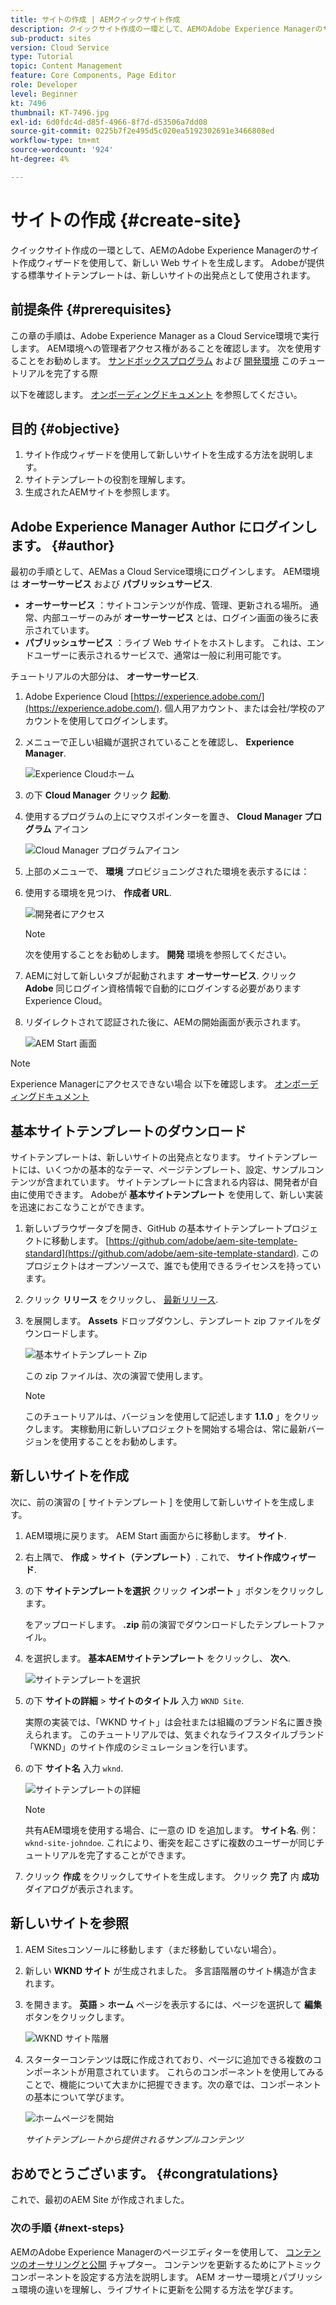 ```yaml
---
title: サイトの作成 | AEMクイックサイト作成
description: クイックサイト作成の一環として、AEMのAdobe Experience Managerのサイト作成ウィザードを使用して、新しい Web サイトを生成します。 Adobeが提供する標準サイトテンプレートは、新しいサイトの出発点として使用されます。
sub-product: sites
version: Cloud Service
type: Tutorial
topic: Content Management
feature: Core Components, Page Editor
role: Developer
level: Beginner
kt: 7496
thumbnail: KT-7496.jpg
exl-id: 6d0fdc4d-d85f-4966-8f7d-d53506a7dd08
source-git-commit: 0225b7f2e495d5c020ea5192302691e3466808ed
workflow-type: tm+mt
source-wordcount: '924'
ht-degree: 4%

---
```


# サイトの作成 {#create-site}

クイックサイト作成の一環として、AEMのAdobe Experience Managerのサイト作成ウィザードを使用して、新しい Web サイトを生成します。 Adobeが提供する標準サイトテンプレートは、新しいサイトの出発点として使用されます。

## 前提条件 {#prerequisites}

この章の手順は、Adobe Experience Manager as a Cloud Service環境で実行します。 AEM環境への管理者アクセス権があることを確認します。 次を使用することをお勧めします。 [サンドボックスプログラム](https://experienceleague.adobe.com/docs/experience-manager-cloud-service/onboarding/getting-access/sandbox-programs/introduction-sandbox-programs.html) および [開発環境](https://experienceleague.adobe.com/docs/experience-manager-cloud-service/implementing/using-cloud-manager/manage-environments.html?lang=ja) このチュートリアルを完了する際

以下を確認します。 [オンボーディングドキュメント](https://experienceleague.adobe.com/docs/experience-manager-cloud-service/onboarding/home.html?lang=ja) を参照してください。

## 目的 {#objective}

1. サイト作成ウィザードを使用して新しいサイトを生成する方法を説明します。
1. サイトテンプレートの役割を理解します。
1. 生成されたAEMサイトを参照します。

## Adobe Experience Manager Author にログインします。 {#author}

最初の手順として、AEMas a Cloud Service環境にログインします。 AEM環境は **オーサーサービス** および **パブリッシュサービス**.

* **オーサーサービス** ：サイトコンテンツが作成、管理、更新される場所。 通常、内部ユーザーのみが **オーサーサービス** とは、ログイン画面の後ろに表示されています。
* **パブリッシュサービス** ：ライブ Web サイトをホストします。 これは、エンドユーザーに表示されるサービスで、通常は一般に利用可能です。

チュートリアルの大部分は、 **オーサーサービス**.

1. Adobe Experience Cloud [https://experience.adobe.com/](https://experience.adobe.com/). 個人用アカウント、または会社/学校のアカウントを使用してログインします。
1. メニューで正しい組織が選択されていることを確認し、 **Experience Manager**.

   ![Experience Cloudホーム](assets/create-site/experience-cloud-home-screen.png)

1. の下 **Cloud Manager** クリック **起動**.
1. 使用するプログラムの上にマウスポインターを置き、 **Cloud Manager プログラム** アイコン

   ![Cloud Manager プログラムアイコン](assets/create-site/cloud-manager-program-icon.png)

1. 上部のメニューで、 **環境** プロビジョニングされた環境を表示するには：

1. 使用する環境を見つけ、 **作成者 URL**.

   ![開発者にアクセス](assets/create-site/access-dev-environment.png)

   >[!NOTE]
   >
   >次を使用することをお勧めします。 **開発** 環境を参照してください。

1. AEMに対して新しいタブが起動されます **オーサーサービス**. クリック **Adobe** 同じログイン資格情報で自動的にログインする必要がありますExperience Cloud。

1. リダイレクトされて認証された後に、AEMの開始画面が表示されます。

   ![AEM Start 画面](assets/create-site/aem-start-screen.png)

>[!NOTE]
>
> Experience Managerにアクセスできない場合 以下を確認します。 [オンボーディングドキュメント](https://experienceleague.adobe.com/docs/experience-manager-cloud-service/onboarding/home.html)

## 基本サイトテンプレートのダウンロード

サイトテンプレートは、新しいサイトの出発点となります。 サイトテンプレートには、いくつかの基本的なテーマ、ページテンプレート、設定、サンプルコンテンツが含まれています。 サイトテンプレートに含まれる内容は、開発者が自由に使用できます。 Adobeが **基本サイトテンプレート** を使用して、新しい実装を迅速におこなうことができます。

1. 新しいブラウザータブを開き、GitHub の基本サイトテンプレートプロジェクトに移動します。 [https://github.com/adobe/aem-site-template-standard](https://github.com/adobe/aem-site-template-standard). このプロジェクトはオープンソースで、誰でも使用できるライセンスを持っています。
1. クリック **リリース** をクリックし、 [最新リリース](https://github.com/adobe/aem-site-template-standard/releases/latest).
1. を展開します。 **Assets** ドロップダウンし、テンプレート zip ファイルをダウンロードします。

   ![基本サイトテンプレート Zip](assets/create-site/template-basic-zip-file.png)

   この zip ファイルは、次の演習で使用します。

   >[!NOTE]
   >
   > このチュートリアルは、バージョンを使用して記述します **1.1.0** 」をクリックします。 実稼動用に新しいプロジェクトを開始する場合は、常に最新バージョンを使用することをお勧めします。

## 新しいサイトを作成

次に、前の演習の [ サイトテンプレート ] を使用して新しいサイトを生成します。

1. AEM環境に戻ります。 AEM Start 画面からに移動します。 **サイト**.
1. 右上隅で、 **作成** > **サイト（テンプレート）**. これで、 **サイト作成ウィザード**.
1. の下 **サイトテンプレートを選択** クリック **インポート** 」ボタンをクリックします。

   をアップロードします。 **.zip** 前の演習でダウンロードしたテンプレートファイル。

1. を選択します。 **基本AEMサイトテンプレート** をクリックし、 **次へ**.

   ![サイトテンプレートを選択](assets/create-site/select-site-template.png)

1. の下 **サイトの詳細** > **サイトのタイトル** 入力 `WKND Site`.

   実際の実装では、「WKND サイト」は会社または組織のブランド名に置き換えられます。 このチュートリアルでは、気まぐれなライフスタイルブランド「WKND」のサイト作成のシミュレーションを行います。

1. の下 **サイト名** 入力 `wknd`.

   ![サイトテンプレートの詳細](assets/create-site/site-template-details.png)

   >[!NOTE]
   >
   > 共有AEM環境を使用する場合、に一意の ID を追加します。 **サイト名**. 例： `wknd-site-johndoe`. これにより、衝突を起こさずに複数のユーザーが同じチュートリアルを完了することができます。

1. クリック **作成** をクリックしてサイトを生成します。 クリック **完了** 内 **成功** ダイアログが表示されます。

## 新しいサイトを参照

1. AEM Sitesコンソールに移動します（まだ移動していない場合）。
1. 新しい **WKND サイト** が生成されました。 多言語階層のサイト構造が含まれます。
1. を開きます。 **英語** > **ホーム** ページを表示するには、ページを選択して **編集** ボタンをクリックします。

   ![WKND サイト階層](assets/create-site/wknd-site-starter-hierarchy.png)

1. スターターコンテンツは既に作成されており、ページに追加できる複数のコンポーネントが用意されています。 これらのコンポーネントを使用してみることで、機能について大まかに把握できます。次の章では、コンポーネントの基本について学びます。

   ![ホームページを開始](assets/create-site/start-home-page.png)

   *サイトテンプレートから提供されるサンプルコンテンツ*

## おめでとうございます。 {#congratulations}

これで、最初のAEM Site が作成されました。

### 次の手順 {#next-steps}

AEMのAdobe Experience Managerのページエディターを使用して、 [コンテンツのオーサリングと公開](author-content-publish.md) チャプター。 コンテンツを更新するためにアトミックコンポーネントを設定する方法を説明します。 AEM オーサー環境とパブリッシュ環境の違いを理解し、ライブサイトに更新を公開する方法を学びます。
